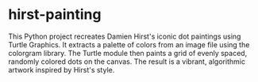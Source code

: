 # hirst-painting


This Python project recreates Damien Hirst's iconic dot paintings using Turtle Graphics. It extracts a palette of colors from an image file using the colorgram library. The Turtle module then paints a grid of evenly spaced, randomly colored dots on the canvas. The result is a vibrant, algorithmic artwork inspired by Hirst's style.

